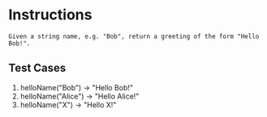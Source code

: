 # Instructions  

	Given a string name, e.g. "Bob", return a greeting of the form "Hello Bob!".
	
  ## Test Cases
  1. helloName("Bob") -> "Hello Bob!"
  2. helloName("Alice") -> "Hello Alice!"
  3. helloName("X") -> "Hello X!"

  